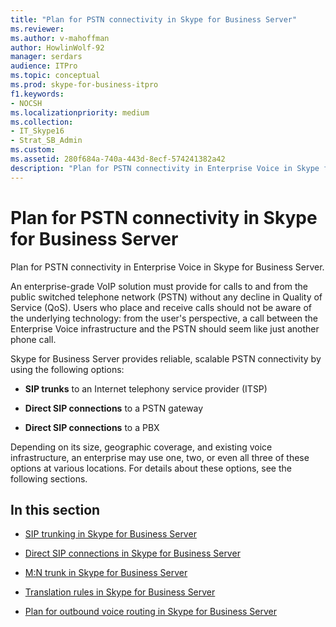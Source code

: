 ```yaml
---
title: "Plan for PSTN connectivity in Skype for Business Server"
ms.reviewer: 
ms.author: v-mahoffman
author: HowlinWolf-92
manager: serdars
audience: ITPro
ms.topic: conceptual
ms.prod: skype-for-business-itpro
f1.keywords:
- NOCSH
ms.localizationpriority: medium
ms.collection: 
- IT_Skype16
- Strat_SB_Admin
ms.custom:
ms.assetid: 280f684a-740a-443d-8ecf-574241382a42
description: "Plan for PSTN connectivity in Enterprise Voice in Skype for Business Server."
---
```


# Plan for PSTN connectivity in Skype for Business Server
 
Plan for PSTN connectivity in Enterprise Voice in Skype for Business Server.
  
An enterprise-grade VoIP solution must provide for calls to and from the public switched telephone network (PSTN) without any decline in Quality of Service (QoS). Users who place and receive calls should not be aware of the underlying technology: from the user's perspective, a call between the Enterprise Voice infrastructure and the PSTN should seem like just another phone call.
  
Skype for Business Server provides reliable, scalable PSTN connectivity by using the following options:
  
- **SIP trunks** to an Internet telephony service provider (ITSP)
    
- **Direct SIP connections** to a PSTN gateway
    
- **Direct SIP connections** to a PBX
    
Depending on its size, geographic coverage, and existing voice infrastructure, an enterprise may use one, two, or even all three of these options at various locations. For details about these options, see the following sections.
  
## In this section

- [SIP trunking in Skype for Business Server](sip-trunking.md)
    
- [Direct SIP connections in Skype for Business Server](direct-sip.md)
    
- [M:N trunk in Skype for Business Server](m-n-trunk.md)
    
- [Translation rules in Skype for Business Server](translation-rules.md)
    
- [Plan for outbound voice routing in Skype for Business Server](outbound-voice-routing.md)
    

